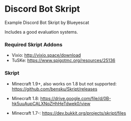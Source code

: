# Discord Bot Skript
Example Discord Bot Skript by Blueyescat

Includes a good evaluation systems.

### Required Skript Addons
- Vixio: http://vixio.space/download
- TuSKe: https://www.spigotmc.org/resources/25136

### Skript
- Minecraft 1.9+, also works on 1.8 but not supported: https://github.com/bensku/Skript/releases

- Minecraft 1.8: https://drive.google.com/file/d/0B-hk5uuAupCALXNqZHhHeTdwek0/view

- Minecraft 1.7-: https://dev.bukkit.org/projects/skript/files
